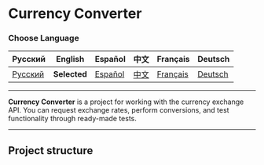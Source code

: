 # Currency Converter

### Choose Language

| Русский                          | English | Español | 中文 | Français | Deutsch |
|----------------------------------|------------|------------|-----------|-------------|----------|
| [Русский](../../../../README.md) | **Selected** | [Español](README_es.md) | [中文](README_zh.md) | [Français](README_fr.md) | [Deutsch](README_de.md) |

---

**Currency Converter** is a project for working with the currency exchange API. You can request exchange rates, perform conversions, and test functionality through ready-made tests.

---

## Project structure

```plain text
```
